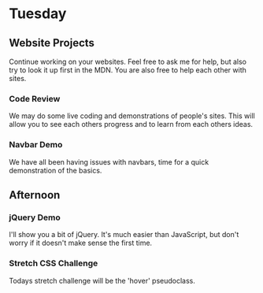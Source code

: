 # Tuesday

## Website Projects

Continue working on your websites. Feel free to ask me for help, but also try to look it up first in the MDN. You are also free to help each other with sites.

### Code Review

We may do some live coding and demonstrations of people's sites. This will allow you to see each others progress and to learn from each others ideas.

### Navbar Demo

We have all been having issues with navbars, time for a quick demonstration of the basics.

## Afternoon

### jQuery Demo

I'll show you a bit of jQuery. It's much easier than JavaScript, but don't worry if it doesn't make sense the first time.

### Stretch CSS Challenge

Todays stretch challenge will be the 'hover' pseudoclass.
